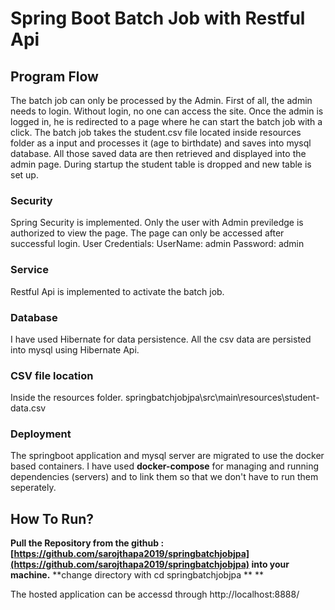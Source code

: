 # Spring Boot Batch Job with Restful Api
## Program Flow
The batch job can only be processed by the Admin. First of all, the admin needs to login. Without login, no one can access the site. Once the admin is logged in, he is redirected to a page where he can start the batch job with a click. The batch job takes the student.csv file located inside resources folder as a input and processes it (age to birthdate) and saves into mysql database.
All those saved data are then retrieved and displayed into the admin page. 
During startup the student table is dropped and new table is set up. 
### Security
Spring Security is implemented. Only the user with Admin previledge is authorized to view the page. The page can only be accessed after successful login.
User Credentials:
UserName: admin
Password: admin

### Service
Restful Api is implemented to activate the batch job. 

### Database
I have used Hibernate for data persistence. All the csv data are persisted into mysql using Hibernate Api. 
### CSV file location
Inside the resources folder.
springbatchjobjpa\src\main\resources\student-data.csv

### Deployment
The springboot application and mysql server are migrated to use the docker based containers. 
I have used **docker-compose** for managing and running dependencies (servers) and to link them so that we don't have to run them seperately.

## How To Run?
**Pull the Repository from the github : 
[https://github.com/sarojthapa2019/springbatchjobjpa](https://github.com/sarojthapa2019/springbatchjobjpa)
into your machine.**
**change directory with cd springbatchjobjpa **
**


The hosted application can be accessd through http://localhost:8888/
<!--stackedit_data:
eyJoaXN0b3J5IjpbMTE5NDAxOTM1N119
-->